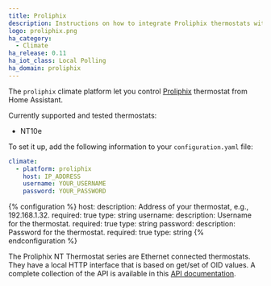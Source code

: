 ```yaml
---
title: Proliphix
description: Instructions on how to integrate Proliphix thermostats within Home Assistant.
logo: proliphix.png
ha_category:
  - Climate
ha_release: 0.11
ha_iot_class: Local Polling
ha_domain: proliphix
---
```


The `proliphix` climate platform let you control [Proliphix](http://www.proliphix.com) thermostat from Home Assistant.

Currently supported and tested thermostats:

- NT10e

To set it up, add the following information to your `configuration.yaml` file:

```yaml
climate:
  - platform: proliphix
    host: IP_ADDRESS
    username: YOUR_USERNAME
    password: YOUR_PASSWORD
```

{% configuration %}
host:
  description: Address of your thermostat, e.g., 192.168.1.32.
  required: true
  type: string
username:
  description: Username for the thermostat.
  required: true
  type: string
password:
  description: Password for the thermostat.
  required: true
  type: string
{% endconfiguration %}

The Proliphix NT Thermostat series are Ethernet connected thermostats. They have a local HTTP interface that is based on get/set
of OID values. A complete collection of the API is available in this [API documentation](https://github.com/sdague/thermostat.rb/blob/master/docs/PDP_API_R1_11.pdf).
